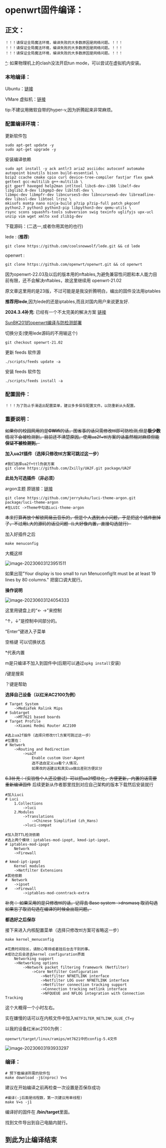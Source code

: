 # openwrt固件编译：

## 正文：

```
！！！请保证全局魔法环境，编译失败的大多数原因是网络问题。！！！
！！！请保证全局魔法环境，编译失败的大多数原因是网络问题。！！！
！！！请保证全局魔法环境，编译失败的大多数原因是网络问题。！！！
```

[^]: 如果物理机上的clash没法开启tun mode，可以尝试在虚拟机内安装。

### 本地编译：

Ubuntu：[链接](https://cn.ubuntu.com/download/desktop)

VMare 虚拟机：[链接](https://customerconnect.vmware.com/cn/downloads/details?downloadGroup=WKST-PLAYER-1701&productId=1377&rPId=100678)

tip:不建议用微软自带的hyper-v,因为折腾起来非常麻烦。



### 配置编译环境：

更新软件包

```
sudo apt-get update -y
sudo apt-get upgrade -y
```

安装编译依赖

```
sudo apt install -y ack antlr3 aria2 asciidoc autoconf automake autopoint binutils bison build-essential \
bzip2 ccache cmake cpio curl device-tree-compiler fastjar flex gawk gettext gcc-multilib g++-multilib \
git gperf haveged help2man intltool libc6-dev-i386 libelf-dev libglib2.0-dev libgmp3-dev libltdl-dev \
libmpc-dev libmpfr-dev libncurses5-dev libncursesw5-dev libreadline-dev libssl-dev libtool lrzsz \
mkisofs msmtp nano ninja-build p7zip p7zip-full patch pkgconf python2.7 python3 python3-pip libpython3-dev qemu-utils \
rsync scons squashfs-tools subversion swig texinfo uglifyjs upx-ucl unzip vim wget xmlto xxd zlib1g-dev
```

下载源码：(二选一,或者你用其他的也行)

lede : (**推荐**)
```
git clone https://github.com/coolsnowwolf/lede.git && cd lede
```

openwrt :
```
git clone https://github.com/openwrt/openwrt.git && cd openwrt
```

因为openwrt-22.03及以后的版本用的nftables,为避免兼容性问题和本人能力目前有限，还不会解决nftables，故这里继续用 openwrt-21.02

原文章这里用的是23版，不过可能是是我没折腾明白，编出的固件没法用iptables

**推荐用lede**,因为lede的还是iptables,而且对国内用户来说更友好.

**2024.3.4补充**: 已经有一个不太完美的解决方案 [链接](https://www.right.com.cn/forum/thread-8305441-1-1.html)

 [SunBK201的openwrt编译与防检测部署](https://sunbk201public.notion.site/sunbk201public/OpenWrt-f59ae1a76741486092c27bc24dbadc59)

切换分支(使用lede源码的不用输这个)
```
git checkout openwrt-21.02
```

更新 feeds 软件源


```
./scripts/feeds update -a
```

安装 feeds 软件包

```
./scripts/feeds install -a
```

[^注]: 此处即使在魔法环境下也会下载失败，多试几次就行了

### 配置固件：

```
！！！为了防止手滑退出配置菜单，建议多多保存配置文件。以防重新从头配置。
```

### 重要说明：

~~如果你的校园网用的是**GWifi**的话，图省事的话只需修改ttl即可防检测,但是**极少数**情况下会被检测到，目前还不清楚原因。使用ua2f+ttl方案的话虽然相对麻烦但能**保证不被检测到**。~~



**加入ua2f插件（选择只修改ttl方案可跳过这一步）**

```
#我们选择ua2f+ttl伪装方案
git clone https://github.com/Zxilly/UA2F.git package/UA2F
```



**此处为可选插件（非必须）**

argon主题
原链接：[链接](https://github.com/jerrykuku/luci-theme-argon)

```
git clone https://github.com/jerrykuku/luci-theme-argon.git  package/luci-theme-argon
#在LUIC ->Theme中勾选Luci-theme-argon
```

~~本来打算再放个解锁网易云音乐的，但是个人遇到点小问题，于是把这个插件删掉了，不过用L大的源码的话没问题（L大好像内置，直接勾选就行）~~



加入好插件之后

```
make menuconfig	
```

大概这样

![image-20230603123951511](assets/image-20230603123951511.png)

如果出现"Your display is too small to run Menuconfig!It must be at least 19 lines by 80 columns." 把窗口调大就行。 

**操作说明**

![image-20230603124054333](assets/image-20230603124054333.png)

这里用键盘上的“← →”来控制

“↑，↓”是控制中间部分的。

“Enter”键进入子菜单

空格键 可以切换状态

*代表内置

m是只编译不加入到固件中(后期可以通过`opkg install`安装)

/键是搜索

？键是帮助

**选择自己设备（以红米AC2100为例）**

```
# Target System
	->MediaTek Ralink Mips
# Subtarget
	->MT7621 based boards
# Target Profile
	->Xiaomi Redmi Router AC2100
```

```
#选上ua2f插件（选择只修改ttl方案可跳过这一步）
#位置在：
# Network
	->Routing and Redirection
		->ua2f
			Enable custom User-Agent   
			选不选自定义ua看个人情况，
			如果改的话建议和真实ua做出差别方便区分
```

~~6.3补充：（实验性个人还没尝试）可以把ua2f模块化<M>，方便更新，内置的话需要重新编译固件~~ 后续更新从作者那里找到对应自己架构的版本下载然后安装就行

```
#加入Luci
# Luci
	1.Collections
		->luci
	2.Modules
		->Translations
			->Chinese Simplified (zh_Hans)
		->luci-compat
```

```
#加入防TTL检测依赖
#选上两个模块：iptables-mod-ipopt, kmod-ipt-ipopt，
# iptables-mod-ipopt
	Network
	->Firewall
    
# kmod-ipt-ipopt
	Kernel modules
	->Netfilter Extensions
#其他依赖
#  Network
	->ipset
#	->Firewall
		->iptables-mod-conntrack-extra	
```

~~补充：
如果采用的是只修改ttl的话，记得去
Base system
	→dnsmasq 取消勾选
如果忘了取消勾选在编译的时候会出现问题。~~



**都选好之后保存** 

接下来进入内核配置菜单（选择只修改ttl方案可省略这一步）

```
make kernel_menuconfig
```

```
#花费时间较长，请耐心等待或者挂后台去干别的事。
#成功之后会进去kernel configuration界面
	Networking support
	->Networking options
		->Network packet filtering framework (Netfilter)
			->Core Netfilter Configuration
				->Netfilter NFNETLINK interface
				->Netfilter LOG over NFNETLINK interface
				->Netfilter connection tracking support
				->Connection tracking netlink interface
				->NFQUEUE and NFLOG integration with Connection Tracking
```

这个大概得一个小时左右。

实在嫌慢的话可以在内核文件中加入`NETFILTER_NETLINK_GLUE_CT=y`

以我的设备红米ac2100为例：

```
openwrt/target/linux/ramips/mt7621中的config-5.4文件
```

![image-20230603193933297](assets/image-20230603193933297.png)



### 编译：

```
# 预下载编译所需的软件包
make download -j$(nproc) V=s
```

[^]: 确保这里没有报错，报错的话多试几次。

建议在开始编译之前再检查一次设置是否保存成功

```
#编译(-j后面是线程数，第一次建议用单线程)
make V=s -j1
```

编译好的固件在 **/bin/target**里面。

找到文件导出到自己电脑内就行。

## 到此为止编译结束



